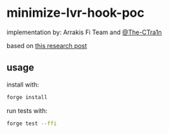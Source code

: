 # minimize-lvr-hook-poc

implementation by: Arrakis Fi Team and [@The-CTra1n](https://github.com/The-CTra1n)

based on [this research post](https://ethresear.ch/t/lvr-minimization-in-uniswap-v4/15900)

## usage

install with:

```bash
forge install
```

run tests with:

```bash
forge test --ffi
```


